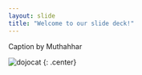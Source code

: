 ```yaml
---
layout: slide
title: "Welcome to our slide deck!"
---
```


Caption by Muthahhar

![dojocat](https://octodex.github.com/images/dojocat.jpg)
{: .center}

